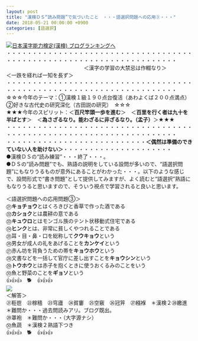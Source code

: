 ```yaml
---
layout: post
title: "漢検ＤＳ“読み問題”で気づいたこと　・・・語選択問題への応用③・・・"
date: 2018-05-21 00:00:00 +0900
categories: [語選択]
---
```


[![](/syuusyuu9701/assets/images/漢検ｄｓ“読み問題”で気づいたこと-・・・語選択問題への応用③・・・-br_c_3028_1.gif)](http://blog.with2.net/link.php?1659096:3028 "日本漢字能力検定(漢検) ブログランキングへ")[日本漢字能力検定(漢検) ブログランキングへ](http://blog.with2.net/link.php?1659096:3028)  
・・・・・・・・・・・・・・・・・・・・・・・・・・・・・・・・・・・・・・・・・・・・・・・・・・・・・・・・・・・・・・・・・・・・・  
　　　　　　　　　　　　　　　＜漢字の学習の大禁忌は作輟なり＞　　　　　＜一跌を経れば一知を長ず＞　　　　　  
・・・・・・・・・・・・・・・・・・・・・・・・・・・・・・・・・・・・・・・・・・・・・・・・・・・・・・・・・・・・・・・・・・・・・  
☆☆☆今年のテーマ：①漢検１級１９０点台復活（あわよくば２００点満点）　②好きな古代史の研究深化（古田説の研究）　☆☆☆  
★★★今年のスピリット：＜**百尺竿頭一歩を進む**＞　＜**百里を行く者は九十を半ばとす**＞　＜**為さざるなり。能わざるに非ざるなり。（孟子）**＞★★★  
・・・・・・・・・・・・・・・・・・・・・・・・・・・・・・・・・・・・・・・・・・・・・・・・・・・・・・・・・・・・・・・・・・・・・  
・・・・・・・・・・・・・・・・・・・・・・・・・・・**＜偶然は準備のできていない人を助けない＞**・・・・・・・・・・・・・・・・・・・・・  
●漢検ＤＳの“読み練習”・・・終了・・・。  
●ＤＳの“読み問題”でも、熟語の説明をしている設問が多いので、“語選択問題”にもなりうるものが意外にあることがわかった・・・。以下のような感じで、設問形式で“書き問題”として提供してみますが、よく読むと“語選択”熟語にもなりうると思いますので、そういう視点で学習されると良いと思います。  
  
＜語選択問題への応用問題③＞  
㉑**キョチョウ**とはくろきびと香草で作った酒である　　　  
㉒**カショク**とは農耕の意である　  
㉓**キュウロ**とはモンゴル族のテント状移動式住宅である　  
㉔**ヒンク**とは、非常に貧しくやつれることである　　  
㉕耳・目・鼻・口を総称して**クウキョウ**という　　  
㉖男女が成人の礼をあげることを**カンケイ**という　  
㉗赤ん坊を背負うための帯を**キョウホウ**という　  
㉘文書などを一括して官庁に差し出すことを**キョウシン**という　  
㉙**トウホウ**とは赤子を抱くときに使うおくるみのことをいう　　  
㉚魚と野菜のことを**ギョソ**という　  
👍👍👍　🐕　👍👍👍  
![](/syuusyuu9701/assets/images/漢検ｄｓ“読み問題”で気づいたこと-・・・語選択問題への応用③・・・-20424d3cd2f93057861e48ffc026c99a.png)  
＜解答＞  
㉑秬鬯　㉒稼穡　㉓穹廬　㉔貧窶　㉕空竅　㉖冠笄　㉗繦褓　＊漢検２㉘繳進　＊難問か・・・過去問読みアリ。ブログ既出。  
㉙罩袍　＊難問か・・・（大字源ナシ）  
㉚魚蔬　＊漢検２熟語下つき  
👍👍👍　🐕　👍👍👍
